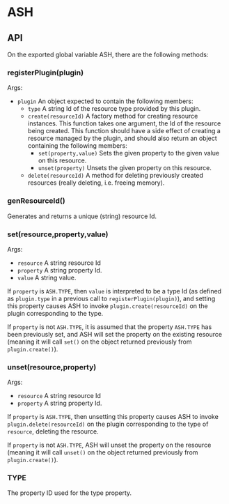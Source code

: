 # ASH
## API
On the exported global variable ASH, there are the following methods:
### registerPlugin(plugin)
Args:

- `plugin` An object expected to contain the following members:
    - `type` A string Id of the resource type provided by this plugin.
    - `create(resourceId)` A factory method for creating resource instances. This function takes one argument, the Id of the resource being created. This function should have a side effect of creating a resource managed by the plugin, and should also return an object containing the following members:
        - `set(property,value)` Sets the given property to the given value on this resource.
        - `unset(property)` Unsets the given property on this resource.
    - `delete(resourceId)` A method for deleting previously created resources (really deleting, i.e. freeing memory).

### genResourceId()
Generates and returns a unique (string) resource Id.

### set(resource,property,value)
Args:
 - `resource` A string resource Id
 - `property` A string property Id.
 - `value` A string value.

If `property` is `ASH.TYPE`, then `value` is interpreted to be a type Id (as defined as `plugin.type` in a previous call to `registerPlugin(plugin)`), and setting this property causes ASH to invoke `plugin.create(resourceId)` on the plugin corresponding to the type.

If `property` is not `ASH.TYPE`, it is assumed that the property `ASH.TYPE` has been previously set, and ASH will set the property on the existing resource (meaning it will call `set()` on the object returned previously from `plugin.create()`).

### unset(resource,property)
Args:
 - `resource` A string resource Id
 - `property` A string property Id.

If `property` is `ASH.TYPE`, then unsetting this property causes ASH to invoke `plugin.delete(resourceId)` on the plugin corresponding to the type of `resource`, deleting the resource.

If `property` is not `ASH.TYPE`, ASH will unset the property on the resource (meaning it will call `unset()` on the object returned previously from `plugin.create()`).

### TYPE
The property ID used for the type property.
